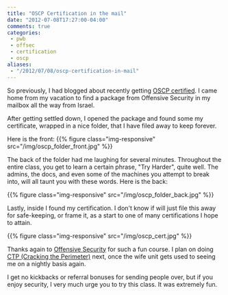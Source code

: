 ```yaml
---
title: "OSCP Certification in the mail"
date: "2012-07-08T17:27:00-04:00"
comments: true
categories:
 - pwb
 - offsec
 - certification
 - oscp
aliases:
 - "/2012/07/08/oscp-certification-in-mail"
---
```


So previously, I had blogged about recently getting [OSCP certified](http://www.offensive-security.com/information-security-certifications/oscp-offensive-security-certified-professional). I came home from my vacation to find a package from Offensive Security in my mailbox all the way from Israel. 

<!-- more -->

After getting settled down, I opened the package and found some my certificate, wrapped in a nice folder, that I have filed away to keep forever. 

Here is the front: 
{{% figure class="img-responsive" src="/img/oscp_folder_front.jpg" %}}

The back of the folder had me laughing for several minutes. Throughout the entire class, you get to learn a certain phrase, "Try Harder", quite well. The admins, the docs, and even some of the machines you attempt to break into, will all taunt you with these words. Here is the back: 

{{% figure class="img-responsive" src="/img/oscp_folder_back.jpg" %}}

Lastly, inside I found my certification.  I don't know if will just file this away for safe-keeping, or frame it, as a start to one of many certifications I hope to attain. 

{{% figure class="img-responsive" src="/img/oscp_cert.jpg" %}}

Thanks again to [Offensive Security](http://www.offensive-security.com) for such a fun course. I plan on doing [CTP (Cracking the Perimeter)](http://www.offensive-security.com/information-security-training/cracking-the-perimeter/) next, once the wife unit gets used to seeing me on a nightly basis again. 

I get no kickbacks or referral bonuses for sending people over, but if you enjoy security, I very much urge you to try this class.  It was extremely fun.
